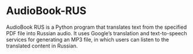 # AudioBook-RUS
AudioBook RUS is a Python program that translates text from the specified PDF file into Russian audio. It uses Google’s translation and text-to-speech services for generating an MP3 file, in which users can listen to the translated content in Russian.
